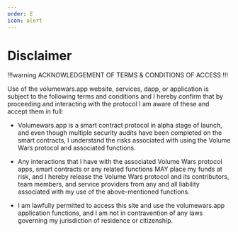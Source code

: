 ```yaml
---
order: E
icon: alert
---
```

# Disclaimer

!!!warning
ACKNOWLEDGEMENT OF TERMS & CONDITIONS OF ACCESS
!!!

Use of the volumewars.app website, services, dapp, or application is subject to the following terms and conditions and I hereby confirm that by proceeding and interacting with the protocol I am aware of these and accept them in full:

- Volumewars.app is a smart contract protocol in alpha stage of launch, and even though multiple security audits have been completed on the smart contracts, I understand the risks associated with using the Volume Wars protocol and associated functions.

- Any interactions that I have with the associated Volume Wars protocol apps, smart contracts or any related functions MAY place my funds at risk, and I hereby release the Volume Wars protocol and its contributors, team members, and service providers from any and all liability associated with my use of the above-mentioned functions.

- I am lawfully permitted to access this site and use the volumewars.app application functions, and I am not in contravention of any laws governing my jurisdiction of residence or citizenship.